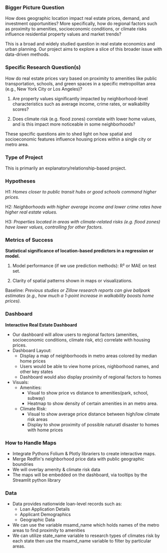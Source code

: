 
### Bigger Picture Question
How does geographic location impact real estate prices, demand, and investment opportunities? More specifically, how do regional factors such as proximity to amenities, socioeconomic conditions, or climate risks influence residential property values and market trends?

This is a broad and widely studied question in real estate economics and urban planning. Our project aims to explore a slice of this broader issue with data-driven methods.

### Specific Research Question(s)
How do real estate prices vary based on proximity to amenities like public transportation, schools, and green spaces in a specific metropolitan area (e.g., New York City or Los Angeles)?

1. Are property values significantly impacted by neighborhood-level characteristics such as average income, crime rates, or walkability scores?

2. Does climate risk (e.g. flood zones) correlate with lower home values, and is this impact more noticeable in some neighborhoods?

These specific questions aim to shed light on how spatial and socioeconomic features influence housing prices within a single city or metro area.

### Type of Project
This is primarily an explanatory/relationship-based project.

### Hypotheses
H1: *Homes closer to public transit hubs or good schools command higher prices.*

H2: *Neighborhoods with higher average income and lower crime rates have higher real estate values.*

H3: *Properties located in areas with climate-related risks (e.g. flood zones) have lower values, controlling for other factors.*


### Metrics of Success
**Statistical significance of location-based predictors in a regression or model.**

1. Model performance (if we use prediction methods): R² or MAE on test set.

2. Clarity of spatial patterns shown in maps or visualizations.

Baseline: *Previous studies or Zillow research reports can give ballpark estimates (e.g., how much a 1-point increase in walkability boosts home prices).*

### Dashboard
**Interactive Real Estate Dashboard**
- Our dashboard will allow users to regional factors (amenities, socioeconomic conditions, climate risk, etc) correlate with housing prices. 
- Dashboard Layout:
    - Display a map of neighborhoods in metro areas colored by median home prices
    - Users would be able to view home prices, nighborhood names, and other key states
    - Dashboard would also display proximity of regional factors to homes
- Visuals:
    - Amenities:
        - Visual to show price vs distance to amenities(park, school, subway)
        - Heatmap to show density of certain amenities in an metro area.
     - Climate Risk:
         - Visual to show average price distance between high/low climate risk areas
         - Display to show proximity of possible naturatl disaster to homes with home prices

### How to Handle Maps
- Integrate Pythons Folium & Plotly librariers to create interactive maps.
- Merge Redfin's neighborhood price data with public geographic boundries 
- We will overlay amenity & climate risk data 
- The maps will be embedded on the dashboard, via tooltips by the Streamlit python library

### Data
- Data provides nationwide loan-level records such as:
    - Loan Application Details
    - Applicant Demographics
    - Geographic Data
- We can use the variable msamd_name which holds names of the metro areas to find proximity to amenities
- We can utilize state_name variable to research types of climates risk by each state then use the msamd_name variable to filter by particular areas. 

